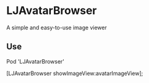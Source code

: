 # LJAvatarBrowser

A simple and easy-to-use image viewer

## Use

Pod 'LJAvatarBrowser'

[LJAvatarBrowser showImageView:avatarImageView];
